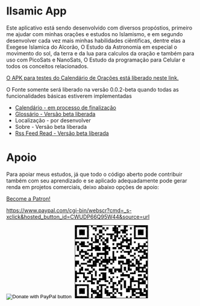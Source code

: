 # Ilsamic App

Este aplicativo está sendo desenvolvido com diversos propóstios, primeiro me ajudar com minhas orações e estudos no Islamismo, e em segundo desenvolver cada vez mais minhas habilidades ciêntificas, dentre elas a Exegese Islamica do Alcorão, O Estudo da Astronomia em especial o movimento do sol, da terra e da lua para calculos da oração e também para uso com PicoSats e NanoSats, O Estudo da programação para Celular e todos os conceitos relacionados.

[O APK para testes do Calendário de Orações está liberado neste link.](https://github.com/islamic-works/islamic-app/releases/tag/v0.0.1-alpha-2)

O Fonte somente será liberado na versão 0.0.2-beta quando todas as funcionalidades básicas estiverem implementadas

- [Calendário - em processo de finalização](https://github.com/islamic-works/praytimes-module)
- [Glossário - Versão beta liberada](https://github.com/islamic-works/glossary-module)
- Localização - por desenvolver
- Sobre - Versão beta liberada
- [Rss Feed Read - Versão beta liberada](https://github.com/islamic-works/rss-reader-module)

# Apoio

Para apoiar meus estudos, já que todo o código aberto pode contribuir também com seu aprendizado e se aplicado adequadamente pode gerar renda em projetos comerciais, deixo abaixo opções de apoio:

<a href="https://www.patreon.com/bePatron?u=12060988" data-patreon-widget-type="become-patron-button">Become a Patron!</a><script async src="https://c6.patreon.com/becomePatronButton.bundle.js"></script>


https://www.paypal.com/cgi-bin/webscr?cmd=_s-xclick&hosted_button_id=CWUDP66Q95W44&source=url

<form action="https://www.paypal.com/cgi-bin/webscr" method="post" target="_top">
<input type="hidden" name="cmd" value="_s-xclick" />
<input type="hidden" name="hosted_button_id" value="CWUDP66Q95W44" />
<input type="image" src="https://www.paypalobjects.com/en_US/i/btn/btn_donateCC_LG.gif" border="0" name="submit" title="PayPal - The safer, easier way to pay online!" alt="Donate with PayPal button" />
<img alt="" border="0" src="https://www.paypal.com/en_BR/i/scr/pixel.gif" width="1" height="1" />
  <img alt="QR Code" border="1" src="./docs/PayPal-QR Code.png"/>
</form>

